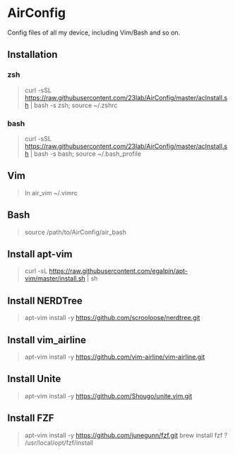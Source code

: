 AirConfig
=========

Config files of all my device, including Vim/Bash and so on.

## Installation

### zsh 
> curl -sSL https://raw.githubusercontent.com/23lab/AirConfig/master/acInstall.sh | bash -s zsh; source ~/.zshrc


### bash 
> curl -sSL https://raw.githubusercontent.com/23lab/AirConfig/master/acInstall.sh | bash -s bash; source ~/.bash_profile
## Vim
>ln air_vim ~/.vimrc

## Bash
>source /path/to/AirConfig/air_bash

## Install apt-vim
> curl -sL https://raw.githubusercontent.com/egalpin/apt-vim/master/install.sh | sh

## Install NERDTree
> apt-vim install -y https://github.com/scrooloose/nerdtree.git

## Install vim_airline
> apt-vim install -y https://github.com/vim-airline/vim-airline.git

## Install Unite
> apt-vim install -y https://github.com/Shougo/unite.vim.git

## Install FZF
> apt-vim install -y https://github.com/junegunn/fzf.git
> brew install fzf
? /usr/local/opt/fzf/install
